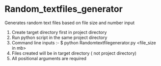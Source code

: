# Random_textfiles_generator
Generates random text files based on file size and number input

1. Create target directory first in project directory 
2. Run python script in the same project directory 
3. Command line inputs :- 
   $ python Randomtextfilegenerator.py <outputFolderName> <numberOfFiles> <file_size in mb>
4. Files created will be in target directory ( not project directory) 
5. All positional arguments are required 
